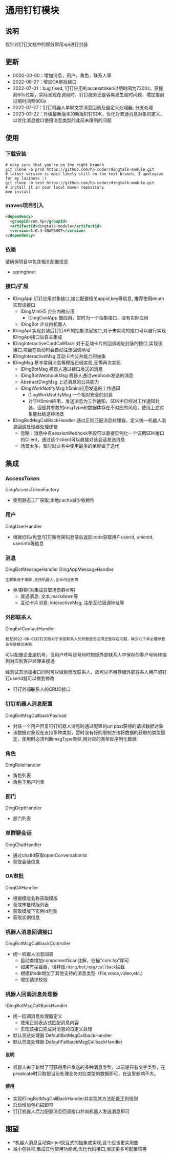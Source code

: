 # 通用钉钉模块

## 说明
仅针对钉钉文档中的部分常用api进行封装

## 更新
- 0000-00-00：增加消息，用户，角色，联系人等
- 2022-06-27：增加OA审批接口
- 2022-07-01：bug fixed, 钉钉应用的accesstoken过期时间为7200s，原提前60s过期，实际发现在调用时，钉钉服务还是容易发生超时问题，增加提前过期时间至600s
- 2022-07-27：钉钉机器人单聊文字消息回调及自定义处理器, 分支处理 
- 2023-03-22：升级最新版本的新版钉钉SDK，优化对普通消息对象的定义，以优化消息接口使用消息类型的此前未限制的问题

## 使用
### 下载安装
```shell
# make sure that you're on the right branch
git clone -b prod https://github.com/hp-coder/dingtalk-module.git
# latest version is most likely still on the test branch, I apologize for my laziness :( 
git clone -b test https://github.com/hp-coder/dingtalk-module.git
# install it in your local maven repository
mvn install
```
### maven项目引入
```xml
<dependency>
  <groupId>com.hp</groupId>
  <artifactId>dingtalk-module</artifactId>
  <version>1.0.4-SNAPSHOT</version>
</dependency>
```

### 依赖
请确保项目中包含相关配置信息
- springboot

### 接口/扩展
- IDingApp 钉钉应用对象接口,接口配置相关appid,key等信息, 推荐使用enum实现该接口
    - IDingMiniH5 企业内微应用
      - IDingCoolApp 酷应用，暂时为一个抽象接口，没有实际应用
    - IDingBot 企业内机器人
- IDingApi 实现封装后钉钉API的抽象顶层接口,对于未实现的接口可以自行实现IDingApi接口后自主集成
- IDingInteractiveCardCallBack 对于互动卡片的回调地址封装的接口,实现该接口,项目在启动时会自动注册回调地址
- IDingInteractiveMsg 互动卡片公共能力的抽象
- IDingMsg 基本常用消息等模版已经实现,无需再次实现
  - IDingBotMsg 机器人通过接口发送的消息
  - IDingBotWebhookMsg 机器人通过webhook发送的消息
  - AbstractDingMsg 上述消息的公共能力
  - IDingWorkNotifyMsg h5mini应用发送的工作通知
    - DingWorkNotifyMsg 一个相对安全的封装
    - 对于H5mini应用，发送消息为工作通知，SDK中已经对工作通知封装，但是其参数的msgType和数据体存在不对应的风险，使用上述对象能杜绝这种场景
- IDingBotMsgCallBackHandler 通过正则匹配消息处理器，定义统一机器人消息回调处理器处理逻辑
  - 忽略：消息中有sessionWebhook字段可以直接实例化一个调用SDK接口的Client，通过这个client可以直接对该会话发送消息
  - 场景太多，暂时就业务中使用最多的单聊做了迭代


## 集成
### AccessToken
DingAccessTokenFactory
- 使用静态工厂获取,本地cache减少依赖性

### 用户
DingUserHandler
- 根据扫码/免登/钉钉账号密码登录后返回code获取用户userid, unionid, userinfo等信息

### 消息
DingBotMessageHandler
DingAppMessageHandler

`主要集成于单聊,支持机器人,企业内应用等`
- 单/群聊(未集成获取场景群id等)
    - 普通消息: 文本,markdown等
    - 互动卡片消息: interactiveMsg, 注册互动回调地址等

### 外部联系人
DingExtContactHandler

`截至2022-06-01钉钉文档对于添加联系人的参数是否必须还是存在问题，缺少几个非必要参数会导致提交失败`

可以配置企业座机号，当用户呼叫该号码时根据外部联系人中保存的客户号码转接到对应到客户经理来接通

经测试其添加接口同时可以做到修改联系人，故可以不用存储外部联系人用户的钉钉userid就可以做到修改
- 钉钉外部联系人的CRUD接口

### 钉钉机器人消息配置
DingBotMsgCallbackPayload
- 封装一个用户回复钉钉机器人消息时通过配置的url post获得的请求数据对象
- 该数据对象现在支持多种类型，暂时没有好的限制方法将数据的获取的类型固定，使用时必须判断msgType类型,用对应的类型反序列化数据

### 角色
DingRoleHandler
- 角色列表
- 角色下用户列表

### 部门
DingDeptHandler
- 部门列表

### 单群聊会话
DingChatHandler
- 通过chatId获取openConversationId
- 获取会话信息

### OA审批
DingOAHandler
- 根据模版名称获取模版
- 获取审批模版列表
- 获取模版下实例id列表
- 获取实例信息

### 机器人消息回调接口
DingBotMsgCallbackController
- 统一机器人消息回调
    - 启动类增加componentScan注解，扫描"com.hp"即可
    - 如果有拦截器，请释放`/ding/bot/msg/callback`拦截
    - 根据新sdk增加了其他支持的消息类型（file,voice,video,etc.)
    - 增加请求校验

### 机器人回调消息处理器
IDingBotMsgCallBackHandler
- 统一回调消息处理器定义
    - 使用正则表达式匹配消息内容
    - 实现该接口完成对消息的自定义处理
- 默认测试处理器 DefaultBotMsgCallbackHandler
- 默认兜底处理器 DefaultFallbackMsgCallbackHandler

#### 说明
- 机器人由于新增了可获得用户发送的多种消息类型，以前是只有文字类型，在predicate时只取跟当前处理业务对应类型的数据即可，在这里影响不大。

#### 使用
- 实现IDingBotMsgCallBackHandler并实现其方法配置正则规则
- 启动增加包扫描即可
- 钉钉机器人后台配置消息回调接口并向机器人发送消息即可

## 期望
- *机器人消息互动类shell交互式的抽象或实现,这个应该更实用些
- 减小包体积,集成其他常用功能点,优化代码接口,增加更多可配置项等
